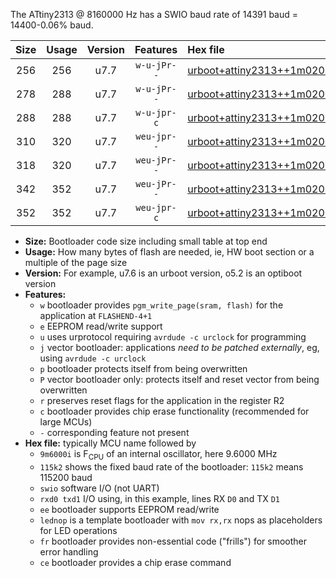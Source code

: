 The ATtiny2313 @ 8160000 Hz has a SWIO baud rate of 14391 baud = 14400-0.06% baud.

|Size|Usage|Version|Features|Hex file|
|:-:|:-:|:-:|:-:|:--|
|256|256|u7.7|`w-u-jPr--`|[urboot+attiny2313++1m0200i++++1k8_swio_rxd0_txd1_lednop.hex](https://raw.githubusercontent.com/stefanrueger/urboot.hex/main/mcus/attiny2313/internal_oscillator/fint++1m0200_Hz/br++++1k8_bps/urboot+attiny2313++1m0200i++++1k8_swio_rxd0_txd1_lednop.hex)|
|278|288|u7.7|`w-u-jPr--`|[urboot+attiny2313++1m0200i++++1k8_swio_rxd0_txd1_lednop_fr.hex](https://raw.githubusercontent.com/stefanrueger/urboot.hex/main/mcus/attiny2313/internal_oscillator/fint++1m0200_Hz/br++++1k8_bps/urboot+attiny2313++1m0200i++++1k8_swio_rxd0_txd1_lednop_fr.hex)|
|288|288|u7.7|`w-u-jpr-c`|[urboot+attiny2313++1m0200i++++1k8_swio_rxd0_txd1_lednop_fr_ce.hex](https://raw.githubusercontent.com/stefanrueger/urboot.hex/main/mcus/attiny2313/internal_oscillator/fint++1m0200_Hz/br++++1k8_bps/urboot+attiny2313++1m0200i++++1k8_swio_rxd0_txd1_lednop_fr_ce.hex)|
|310|320|u7.7|`weu-jpr--`|[urboot+attiny2313++1m0200i++++1k8_swio_rxd0_txd1_ee_lednop.hex](https://raw.githubusercontent.com/stefanrueger/urboot.hex/main/mcus/attiny2313/internal_oscillator/fint++1m0200_Hz/br++++1k8_bps/urboot+attiny2313++1m0200i++++1k8_swio_rxd0_txd1_ee_lednop.hex)|
|318|320|u7.7|`weu-jPr--`|[urboot+attiny2313++1m0200i++++1k8_swio_rxd0_txd1_ee.hex](https://raw.githubusercontent.com/stefanrueger/urboot.hex/main/mcus/attiny2313/internal_oscillator/fint++1m0200_Hz/br++++1k8_bps/urboot+attiny2313++1m0200i++++1k8_swio_rxd0_txd1_ee.hex)|
|342|352|u7.7|`weu-jPr--`|[urboot+attiny2313++1m0200i++++1k8_swio_rxd0_txd1_ee_lednop_fr.hex](https://raw.githubusercontent.com/stefanrueger/urboot.hex/main/mcus/attiny2313/internal_oscillator/fint++1m0200_Hz/br++++1k8_bps/urboot+attiny2313++1m0200i++++1k8_swio_rxd0_txd1_ee_lednop_fr.hex)|
|352|352|u7.7|`weu-jpr-c`|[urboot+attiny2313++1m0200i++++1k8_swio_rxd0_txd1_ee_lednop_fr_ce.hex](https://raw.githubusercontent.com/stefanrueger/urboot.hex/main/mcus/attiny2313/internal_oscillator/fint++1m0200_Hz/br++++1k8_bps/urboot+attiny2313++1m0200i++++1k8_swio_rxd0_txd1_ee_lednop_fr_ce.hex)|

- **Size:** Bootloader code size including small table at top end
- **Usage:** How many bytes of flash are needed, ie, HW boot section or a multiple of the page size
- **Version:** For example, u7.6 is an urboot version, o5.2 is an optiboot version
- **Features:**
  + `w` bootloader provides `pgm_write_page(sram, flash)` for the application at `FLASHEND-4+1`
  + `e` EEPROM read/write support
  + `u` uses urprotocol requiring `avrdude -c urclock` for programming
  + `j` vector bootloader: applications *need to be patched externally*, eg, using `avrdude -c urclock`
  + `p` bootloader protects itself from being overwritten
  + `P` vector bootloader only: protects itself and reset vector from being overwritten
  + `r` preserves reset flags for the application in the register R2
  + `c` bootloader provides chip erase functionality (recommended for large MCUs)
  + `-` corresponding feature not present
- **Hex file:** typically MCU name followed by
  + `9m6000i` is F<sub>CPU</sub> of an internal oscillator, here 9.6000 MHz
  + `115k2` shows the fixed baud rate of the bootloader: `115k2` means 115200 baud
  + `swio` software I/O (not UART)
  + `rxd0 txd1` I/O using, in this example, lines RX `D0` and TX `D1`
  + `ee` bootloader supports EEPROM read/write
  + `lednop` is a template bootloader with `mov rx,rx` nops as placeholders for LED operations
  + `fr` bootloader provides non-essential code ("frills") for smoother error handling
  + `ce` bootloader provides a chip erase command
